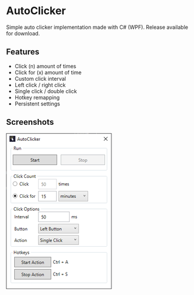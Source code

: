 # AutoClicker

Simple auto clicker implementation made with C# (WPF). Release available for
download.

## Features

- Click (n) amount of times
- Click for (x) amount of time
- Custom click interval
- Left click / right click
- Single click / double click
- Hotkey remapping
- Persistent settings

## Screenshots

![Main window](screenshots/ss_01.png)